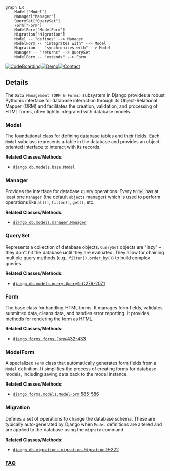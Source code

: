 ```mermaid
graph LR
    Model["Model"]
    Manager["Manager"]
    QuerySet["QuerySet"]
    Form["Form"]
    ModelForm["ModelForm"]
    Migration["Migration"]
    Model -- "defines" --> Manager
    ModelForm -- "integrates with" --> Model
    Migration -- "synchronizes with" --> Model
    Manager -- "returns" --> QuerySet
    ModelForm -- "extends" --> Form
```

[![CodeBoarding](https://img.shields.io/badge/Generated%20by-CodeBoarding-9cf?style=flat-square)](https://github.com/CodeBoarding/GeneratedOnBoardings)[![Demo](https://img.shields.io/badge/Try%20our-Demo-blue?style=flat-square)](https://www.codeboarding.org/demo)[![Contact](https://img.shields.io/badge/Contact%20us%20-%20contact@codeboarding.org-lightgrey?style=flat-square)](mailto:contact@codeboarding.org)

## Details

The `Data Management (ORM & Forms)` subsystem in Django provides a robust Pythonic interface for database interaction through its Object-Relational Mapper (ORM) and facilitates the creation, validation, and processing of HTML forms, often tightly integrated with database models.

### Model
The foundational class for defining database tables and their fields. Each `Model` subclass represents a table in the database and provides an object-oriented interface to interact with its records.


**Related Classes/Methods**:

- <a href="https://github.com/django/django//blob/django/db/models/base.py" target="_blank" rel="noopener noreferrer">`django.db.models.base.Model`</a>


### Manager
Provides the interface for database query operations. Every `Model` has at least one `Manager` (the default `objects` manager) which is used to perform operations like `all()`, `filter()`, `get()`, etc.


**Related Classes/Methods**:

- <a href="https://github.com/django/django//blob/django/db/models/manager.py" target="_blank" rel="noopener noreferrer">`django.db.models.manager.Manager`</a>


### QuerySet
Represents a collection of database objects. `QuerySet` objects are "lazy" – they don't hit the database until they are evaluated. They allow for chaining multiple query methods (e.g., `filter().order_by()`) to build complex queries.


**Related Classes/Methods**:

- <a href="https://github.com/django/django//blob/django/db/models/query.py#L279-L2071" target="_blank" rel="noopener noreferrer">`django.db.models.query.QuerySet`:279-2071</a>


### Form
The base class for handling HTML forms. It manages form fields, validates submitted data, cleans data, and handles error reporting. It provides methods for rendering the form as HTML.


**Related Classes/Methods**:

- <a href="https://github.com/django/django//blob/django/forms/forms.py#L432-L433" target="_blank" rel="noopener noreferrer">`django.forms.forms.Form`:432-433</a>


### ModelForm
A specialized `Form` class that automatically generates form fields from a `Model` definition. It simplifies the process of creating forms for database models, including saving data back to the model instance.


**Related Classes/Methods**:

- <a href="https://github.com/django/django//blob/django/forms/models.py#L585-L586" target="_blank" rel="noopener noreferrer">`django.forms.models.ModelForm`:585-586</a>


### Migration
Defines a set of operations to change the database schema. These are typically auto-generated by Django when `Model` definitions are altered and are applied to the database using the `migrate` command.


**Related Classes/Methods**:

- <a href="https://github.com/django/django//blob/django/db/migrations/migration.py#L9-L222" target="_blank" rel="noopener noreferrer">`django.db.migrations.migration.Migration`:9-222</a>




### [FAQ](https://github.com/CodeBoarding/GeneratedOnBoardings/tree/main?tab=readme-ov-file#faq)